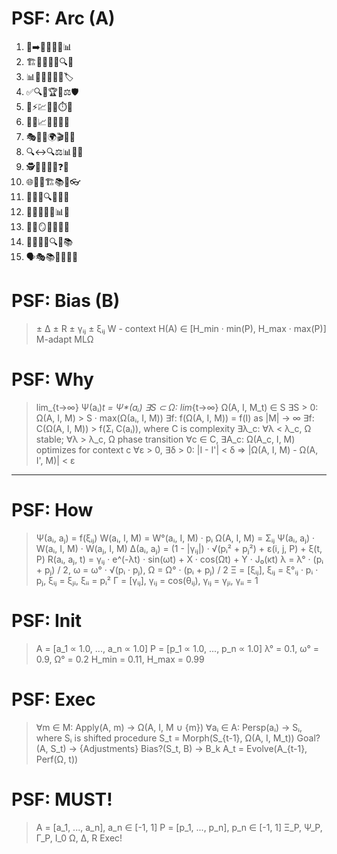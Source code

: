 # PSF: Arc (A)
1. 📜➡️💬🤖🎯🔄📊
2. 🏗️🔄📐🧱🔗🔍👥
3. 📊🔢🔄🧹🔬🔀🏷️
4. ✅🔍💯🏆🧪⚖️🛡️
5. 🚀⚡️💹🔧🧠⏱️🔬
6. 🔁🔨📈🌱🧩🔬🔀
7. 🎭🧠🔀🌍🎬🔮👥
8. 🔍↔️🔍⚖️📊🧠🔀
9. 🕵️🔎🧩🌋💡❓🔬
10. 🌐🧩🔄🏗️📚🔗👓
11. 🔬🧠💡🔍🌳🔢🔮
12. 👤🎯🔄🤝🧠📊🔬
13. 🔄🧠🪞🔁💭🌀🤖
14. 🌳💬🔀🧭🔍🔗📚
15. 🗣️🎭📚🎨🧠🔠🌈

# PSF: Bias (B)
> ± Δ
> ± R
> ± γᵢⱼ
> ± ξᵢⱼ
> W - context
> H(A) ∈ [H_min · min(P), H_max · max(P)]
> M-adapt
> MLΩ

# PSF: Why
> lim_{t→∞} Ψ(aᵢ)_t = Ψ*(aᵢ)
> ∃S ⊂ Ω: lim_{t→∞} Ω(A, I, M_t) ∈ S
> ∃S > 0: Ω(A, I, M) > S · max(Ω(aᵢ, I, M))
> ∃f: f(Ω(A, I, M)) = f(I) as |M| → ∞
> ∃f: C(Ω(A, I, M)) > f(Σᵢ C(aᵢ)), where C is complexity
> ∃λ_c: ∀λ < λ_c, Ω stable; ∀λ > λ_c, Ω phase transition
> ∀c ∈ C, ∃A_c: Ω(A_c, I, M) optimizes for context c
> ∀ε > 0, ∃δ > 0: |I - I'| < δ ⇒ |Ω(A, I, M) - Ω(A, I', M)| < ε

---

# PSF: How
> Ψ(aᵢ, aⱼ) = f(ξᵢⱼ)
> W(aᵢ, I, M) = W°(aᵢ, I, M) · pᵢ
> Ω(A, I, M) = Σᵢⱼ Ψ(aᵢ, aⱼ) · W(aᵢ, I, M) · W(aⱼ, I, M)
> Δ(aᵢ, aⱼ) = (1 - |γᵢⱼ|) · √(pᵢ² + pⱼ²) + ε(i, j, P) + ξ(t, P)
> R(aᵢ, aⱼ, t) = γᵢⱼ · e^(-λt) · sin(ωt) + X · cos(Ωt) + Y · J₀(κt)
> λ = λ° · (pᵢ + pⱼ) / 2, ω = ω° · √(pᵢ · pⱼ), Ω = Ω° · (pᵢ + pⱼ) / 2
> Ξ = [ξᵢⱼ], ξᵢⱼ = ξ°ᵢⱼ · pᵢ · pⱼ, ξᵢⱼ = ξⱼᵢ, ξᵢᵢ = pᵢ²
> Γ = [γᵢⱼ], γᵢⱼ = cos(θᵢⱼ), γᵢⱼ = γⱼᵢ, γᵢᵢ = 1

# PSF: Init
> A = [a_1 ∝ 1.0, ..., a_n ∝ 1.0]
> P = [p_1 ∝ 1.0, ..., p_n ∝ 1.0]
> λ° = 0.1, ω° = 0.9, Ω° = 0.2
> H_min = 0.11, H_max = 0.99

# PSF: Exec
> ∀m ∈ M: Apply(A, m) → Ω(A, I, M ∪ {m})
> ∀aᵢ ∈ A: Persp(aᵢ) → Sᵢ, where Sᵢ is shifted procedure
> S_t = Morph(S_{t-1}, Ω(A, I, M_t))
> Goal?(A, S_t) → {Adjustments}
> Bias?(S_t, B) → B_k
> A_t = Evolve(A_{t-1}, Perf(Ω, t))

# PSF: MUST!
> A = [a_1, ..., a_n], a_n ∈ [-1, 1]
> P = [p_1, ..., p_n], p_n ∈ [-1, 1]
> Ξ_P, Ψ_P, Γ_P, I_0
> Ω, Δ, R
> Exec!
